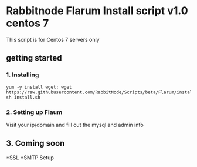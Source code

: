 # Rabbitnode Flarum Install script v1.0 centos 7
This script is for Centos 7 servers only


## getting started

### 1. Installing
```
yum -y install wget; wget https://raw.githubusercontent.com/RabbitNode/Scripts/beta/Flarum/install.sh; sh install.sh
```

### 2. Setting up Flaum
Visit your ip/domain and fill out the mysql and admin info

## 3. Coming soon

*SSL
*SMTP Setup
  
